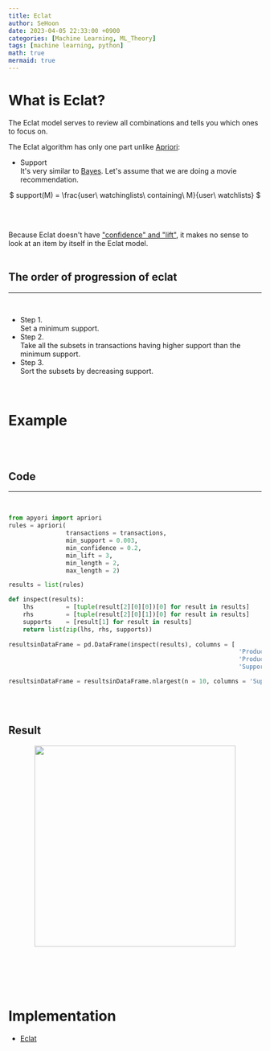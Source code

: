 ```yaml
---
title: Eclat
author: SeHoon
date: 2023-04-05 22:33:00 +0900
categories: [Machine Learning, ML_Theory]
tags: [machine learning, python]
math: true
mermaid: true
---
```


# What is Eclat?

The Eclat model serves to review all combinations and tells you which ones to focus on.<br>

The Eclat algorithm has only one part unlike [Apriori](https://csh970605.github.io/posts/Apriori/):

+ Support<br>
It's very similar to [Bayes](https://csh970605.github.io/posts/Naive_Bayes/). Let's assume that we are doing a movie recommendation.

<center>

$ support(M) = \frac{user\ watchinglists\ containing\ M}{user\ watchlists} $
</center>
<br><br>

Because Eclat doesn't have ["confidence" and "lift"](https://csh970605.github.io/posts/Apriori/#what-is-apriori), it makes no sense to look at an item by itself in the Eclat model.
<br><br>

## The order of progression of eclat
---
<br>

+ Step 1.<br>
Set a minimum support.<br>
+ Step 2.<br>
Take all the subsets in transactions having higher support than the minimum support.<br>
+ Step 3.<br>
Sort the subsets by decreasing support.
<br><br><br>

# Example
<br><br>

## Code
---
<br>

```py
from apyori import apriori
rules = apriori(
                transactions = transactions, 
                min_support = 0.003, 
                min_confidence = 0.2, 
                min_lift = 3, 
                min_length = 2, 
                max_length = 2)

results = list(rules)

def inspect(results):
    lhs         = [tuple(result[2][0][0])[0] for result in results]
    rhs         = [tuple(result[2][0][1])[0] for result in results]
    supports    = [result[1] for result in results]
    return list(zip(lhs, rhs, supports))
    
resultsinDataFrame = pd.DataFrame(inspect(results), columns = [
                                                                'Product 1', 
                                                                'Product 2', 
                                                                'Support'])

resultsinDataFrame = resultsinDataFrame.nlargest(n = 10, columns = 'Support')                                                               
```
<br><br>

## Result

<center>
<img src="https://user-images.githubusercontent.com/28240052/230105866-7cc162a9-d3fb-4847-a97a-ceeb6497a06a.png" width=400>
</center>

<br><br><br><br>

# Implementation

+ [Eclat](https://github.com/csh970605/Machine-LearningA-Z/tree/main/Part%205%20-%20Association%20Rule%20Learning/Section%2029%20-%20Eclat/Python)